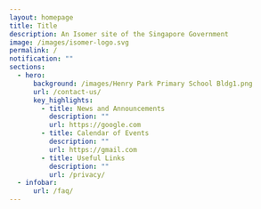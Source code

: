 ```yaml
---
layout: homepage
title: Title
description: An Isomer site of the Singapore Government
image: /images/isomer-logo.svg
permalink: /
notification: ""
sections:
  - hero:
      background: /images/Henry Park Primary School Bldg1.png
      url: /contact-us/
      key_highlights:
        - title: News and Announcements
          description: ""
          url: https://google.com
        - title: Calendar of Events
          description: ""
          url: https://gmail.com
        - title: Useful Links
          description: ""
          url: /privacy/
  - infobar:
      url: /faq/
---
```

